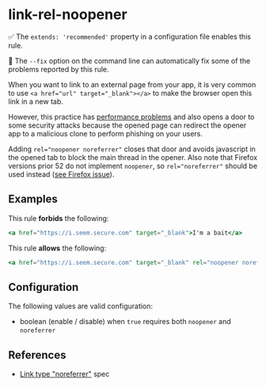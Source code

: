 # link-rel-noopener

✅ The `extends: 'recommended'` property in a configuration file enables this rule.

🔧 The `--fix` option on the command line can automatically fix some of the problems reported by this rule.

When you want to link to an external page from your app, it is very common to use `<a href="url" target="_blank"></a>`
to make the browser open this link in a new tab.

However, this practice has [performance problems](https://jakearchibald.com/2016/performance-benefits-of-rel-noopener/)
and also opens a door to some security attacks because the opened page can redirect the opener app
to a malicious clone to perform phishing on your users.

Adding `rel="noopener noreferrer"` closes that door and avoids javascript in the opened tab to block the main
thread in the opener. Also note that Firefox versions prior 52 do not implement `noopener`, so `rel="noreferrer"` should be used instead ([see Firefox issue](https://bugzilla.mozilla.org/show_bug.cgi?id=1222516)).

## Examples

This rule **forbids** the following:

```hbs
<a href="https://i.seem.secure.com" target="_blank">I'm a bait</a>
```

This rule **allows** the following:

```hbs
<a href="https://i.seem.secure.com" target="_blank" rel="noopener noreferrer">I'm a bait</a>
```

## Configuration

The following values are valid configuration:

* boolean (enable / disable) when `true` requires both `noopener` and `noreferrer`

## References

* [Link type "noreferrer"](https://html.spec.whatwg.org/multipage/semantics.html#link-type-noreferrer) spec
